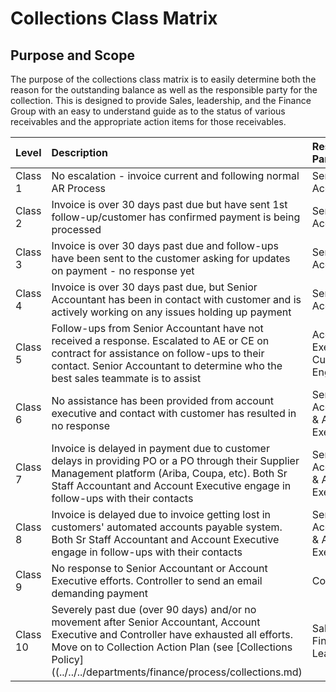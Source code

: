 # Collections Class Matrix

## Purpose and Scope

The purpose of the collections class matrix is to easily determine both the reason for the outstanding balance as well as the responsible party for the collection. This is designed to provide Sales, leadership, and the Finance Group with an easy to understand guide as to the status of various receivables and the appropriate action items for those receivables.

| <strong>Level</strong> | <strong>Description</strong>                                                                                                                                                                                                                                | <strong>Responsible Party</strong>     |
| :--------------------- | :---------------------------------------------------------------------------------------------------------------------------------------------------------------------------------------------------------------------------------------------------------- | :------------------------------------- |
| Class 1                | No escalation - invoice current and following normal AR Process                                                                                                                                                                                             | Senior Accountant                      |
| Class 2                | Invoice is over 30 days past due but have sent 1st follow-up/customer has confirmed payment is being processed                                                                                                                                              | Senior Accountant                      |
| Class 3                | Invoice is over 30 days past due and follow-ups have been sent to the customer asking for updates on payment - no response yet                                                                                                                              | Senior Accountant                      |
| Class 4                | Invoice is over 30 days past due, but Senior Accountant has been in contact with customer and is actively working on any issues holding up payment                                                                                                          | Senior Accountant                      |
| Class 5                | Follow-ups from Senior Accountant have not received a response. Escalated to AE or CE on contract for assistance on follow-ups to their contact. Senior Accountant to determine who the best sales teammate is to assist                                    | Account Executive or Customer Engineer |
| Class 6                | No assistance has been provided from account executive and contact with customer has resulted in no response                                                                                                                                                | Senior Accountant & Account Executive  |
| Class 7                | Invoice is delayed in payment due to customer delays in providing PO or a PO through their Supplier Management platform (Ariba, Coupa, etc). Both Sr Staff Accountant and Account Executive engage in follow-ups with their contacts                        | Senior Accountant & Account Executive  |
| Class 8                | Invoice is delayed due to invoice getting lost in customers' automated accounts payable system. Both Sr Staff Accountant and Account Executive engage in follow-ups with their contacts                                                                     | Senior Accountant & Account Executive  |
| Class 9                | No response to Senior Accountant or Account Executive efforts. Controller to send an email demanding payment                                                                                                                                                | Controller                             |
| Class 10               | Severely past due (over 90 days) and/or no movement after Senior Accountant, Account Executive and Controller have exhausted all efforts. Move on to Collection Action Plan (see [Collections Policy]((../../../departments/finance/process/collections.md) | Sales and Finance Leadership           |
